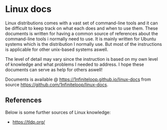 # Linux docs

Linux distributions comes with a vast set of command-line tools and it can be
difficult to keep track on what each does and when to use them. These documents
is written for having a common source of references about the command-line tools
i normally need to use. It is mainly written for Ubuntu systems which is the
distribution I normally use. But most of the instructions is applicable for other
unix-based systems aswell.

The level of detail may vary since the instruction is based on my own level of
knowledge and what problems I needed to address. I hope these documents can
serve as help for others aswell!

Documents is available @ <https://1nfiniteloop.github.io/linux-docs> from source
<https://github.com/1nfiniteloop/linux-docs>.

## References

Below is some further sources of Linux knowledge:

* <https://tldp.org/>
